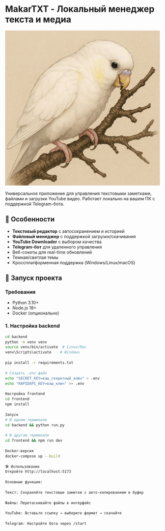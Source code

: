 ﻿# MakarTXT - Локальный менеджер текста и медиа

![Логотип](frontend/public/logo.jpg)

Универсальное приложение для управления текстовыми заметками, файлами и загрузки YouTube видео. 
Работает локально на вашем ПК с поддержкой Telegram-бота.

## 🌟 Особенности
- **Текстовый редактор** с автосохранением и историей
- **Файловый менеджер** с поддержкой загрузки/скачивания
- **YouTube Downloader** с выбором качества
- **Telegram-бот** для удаленного управления
- Веб-сокеты для real-time обновлений
- Темная/светлая темы
- Кроссплатформенная поддержка (Windows/Linux/macOS)

## 🚀 Запуск проекта

### Требования
- Python 3.10+
- Node.js 18+
- Docker (опционально)

### 1. Настройка backend
```bash
cd backend
python -m venv venv
source venv/bin/activate  # Linux/Mac
venv\Scripts\activate    # Windows

pip install -r requirements.txt

# Создать .env файл
echo "SECRET_KEY=ваш_секретный_ключ" > .env
echo "RAPIDAPI_KEY=ваш_ключ" >> .env

Настройка frontend
cd frontend
npm install

Запуск
# В одном терминале
cd backend && python run.py

# В другом терминале
cd frontend && npm run dev

Docker-версия
docker-compose up --build

🛠 Использование
Откройте http://localhost:5173

Основные функции:

Текст: Сохраняйте текстовые заметки с авто-копированием в буфер

Файлы: Перетаскивайте файлы в интерфейс

YouTube: Вставьте ссылку → выберите формат → скачайте

Telegram: Настройте бота через /start